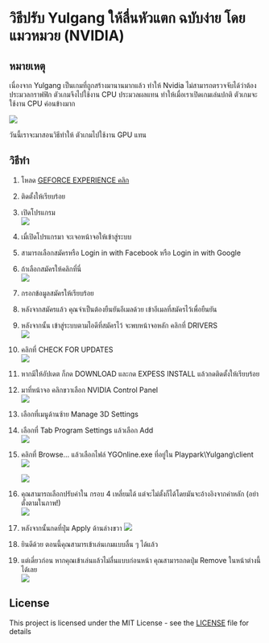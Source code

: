 # วิธีปรับ Yulgang ให้ลื่นหัวแตก ฉบับง่าย โดย แมวหมวย (NVIDIA) 
## หมายเหตุ
เนื่องจาก Yulgang เป็นเกมที่ถูกสร้างมานานมากแล้ว ทำให้ Nvidia ไม่สามารถตรวจจับได้ว่าต้องประมวลกราฟฟิก ตัวเกมจึงไปใช้งาน CPU ประมวลผลแทน ทำให้เมื่อเราเปิดเกมเล่นปกติ ตัวเกมจะใช้งาน CPU ค่อนข้างมาก

![](https://i.imgur.com/Kr3Tshp.jpg)

วันนี้เราจะมาสอนวิธีทำให้ ตัวเกมไปใช้งาน GPU แทน

## วิธีทำ
1. โหลด [GEFORCE EXPERIENCE คลิก](https://www.nvidia.com/en-us/geforce/geforce-experience/download/)
2. ติดตั้งให้เรียบร้อย
3. เปิดโปรแกรม\
   ![](https://i.imgur.com/Z3z5jf6.png)

4. เมื่เปิดโปรแกรมา จะเจอหน้าจอให้เข้าสู่ระบบ
5. สามารถเลือกสมัครหรือ Login in with Facebook หรือ Login in with Google
6. ถ้าเลือกสมัครให้คลิกที่นี่\
   ![](https://i.imgur.com/JbBFcz7.png)

7. กรอกข้อมูลสมัครให้เรียบร้อย
8. หลังจากสมัครแล้ว คุณจำเป็นต้องยืนยันอีเมลด้วย เข้าอีเมลที่สมัครไว้เพื่อยืนยัน
9. หลังจากนั้น เข้าสู่ระบบตามไอดีที่สมัครไว้ จะพบหน้าจอหลัก คลิกที่ DRIVERS\
    ![](https://i.imgur.com/fHdULKU.png)

10. คลิกที่ CHECK FOR UPDATES\
    ![](https://i.imgur.com/SD93YBa.png)

11. หากมีให้อัปเดต ก็กด DOWNLOAD และกด EXPESS INSTALL แล้วกดติดตั้งให้เรียบร้อย
12. มาที่หน้าจอ คลิกขวาเลือก NVIDIA Control Panel\
    ![](https://i.imgur.com/8s9p62J.png)

13. เลือกที่เมนูด้านซ้าย Manage 3D Settings
14. เลือกที่ Tab Program Settings แล้วเลือก Add\
    ![](https://i.imgur.com/PWu7nWm.png)

15. คลิกที่ Browse... แล้วเลือกไฟล์ YGOnline.exe ที่อยู่ใน Playpark\Yulgang\client\
    ![](https://i.imgur.com/3XXwylP.png)

    ![](https://i.imgur.com/q56dxIi.png)

16. คุณสามารถเลือกปรับค่าใน กรอบ 4 เหลี่ยมได้ แต่จะไม่ตั้งก็ได้โดยมันจะอ้างอิงจากค่าหลัก (อย่าตั้งตามในภาพ!)\
    ![](https://i.imgur.com/lqdMbUu.png)

17. หลังจากนั้นกดที่ปุ่ม Apply ด้านล่างขวา
    ![](https://i.imgur.com/FU3QkQb.png)

18. ยินดีด้วย ตอนนี้คุณสามารเข้าเล่นเกมแบบลื่น ๆ ได้แล้ว
19. แต่เดี่ยวก่อน หากคุณเข้าเล่นแล้วไม่ลื่นแบบก่อนหน้า คุณสามารถกดปุ่ม Remove ในหน้าต่างนี้ได้เลย\
    ![](https://i.imgur.com/juEdH7H.png)

## License

This project is licensed under the MIT License - see the [LICENSE](LICENSE) file for details
